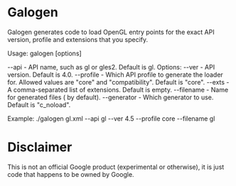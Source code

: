 Galogen
=======

Galogen generates code to load OpenGL entry points  for the exact API version, 
profile and extensions that you specify.

Usage:
  galogen <path to GL registry XML file> [options]

  --api - API name, such as gl or gles2. Default is gl.
Options:
  --ver - API version. Default is 4.0.
  --profile - Which API profile to generate the loader for. Allowed values are "core" and "compatibility". Default is "core".
  --exts - A comma-separated list of extensions. Default is empty. 
  --filename - Name for generated files (<api>_<ver>_<profile> by default). 
  --generator - Which generator to use. Default is "c_noload". 

Example:
  ./galogen gl.xml --api gl --ver 4.5 --profile core --filename gl

Disclaimer
==========

This is not an official Google product (experimental or otherwise), it is just
code that happens to be owned by Google.

